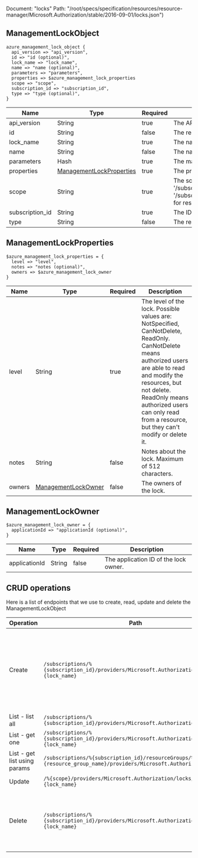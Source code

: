 Document: "locks"
Path: "/root/specs/specification/resources/resource-manager/Microsoft.Authorization/stable/2016-09-01/locks.json")

## ManagementLockObject

```puppet
azure_management_lock_object {
  api_version => "api_version",
  id => "id (optional)",
  lock_name => "lock_name",
  name => "name (optional)",
  parameters => "parameters",
  properties => $azure_management_lock_properties
  scope => "scope",
  subscription_id => "subscription_id",
  type => "type (optional)",
}
```

| Name        | Type           | Required       | Description       |
| ------------- | ------------- | ------------- | ------------- |
|api_version | String | true | The API version to use for the operation. |
|id | String | false | The resource ID of the lock. |
|lock_name | String | true | The name of lock. The lock name can be a maximum of 260 characters. It cannot contain <, > %, &, :, \, ?, /, or any control characters. |
|name | String | false | The name of the lock. |
|parameters | Hash | true | The management lock parameters. |
|properties | [ManagementLockProperties](#managementlockproperties) | true | The properties of the lock. |
|scope | String | true | The scope for the lock. When providing a scope for the assignment, use '/subscriptions/{subscriptionId}' for subscriptions, '/subscriptions/{subscriptionId}/resourcegroups/{resourceGroupName}' for resource groups, and '/subscriptions/{subscriptionId}/resourcegroups/{resourceGroupName}/providers/{resourceProviderNamespace}/{parentResourcePathIfPresent}/{resourceType}/{resourceName}' for resources. |
|subscription_id | String | true | The ID of the target subscription. |
|type | String | false | The resource type of the lock - Microsoft.Authorization/locks. |
        
## ManagementLockProperties

```puppet
$azure_management_lock_properties = {
  level => "level",
  notes => "notes (optional)",
  owners => $azure_management_lock_owner
}
```

| Name        | Type           | Required       | Description       |
| ------------- | ------------- | ------------- | ------------- |
|level | String | true | The level of the lock. Possible values are: NotSpecified, CanNotDelete, ReadOnly. CanNotDelete means authorized users are able to read and modify the resources, but not delete. ReadOnly means authorized users can only read from a resource, but they can't modify or delete it. |
|notes | String | false | Notes about the lock. Maximum of 512 characters. |
|owners | [ManagementLockOwner](#managementlockowner) | false | The owners of the lock. |
        
## ManagementLockOwner

```puppet
$azure_management_lock_owner = {
  applicationId => "applicationId (optional)",
}
```

| Name        | Type           | Required       | Description       |
| ------------- | ------------- | ------------- | ------------- |
|applicationId | String | false | The application ID of the lock owner. |



## CRUD operations

Here is a list of endpoints that we use to create, read, update and delete the ManagementLockObject

| Operation | Path | Verb | Description | OperationID |
| ------------- | ------------- | ------------- | ------------- | ------------- |
|Create|`/subscriptions/%{subscription_id}/providers/Microsoft.Authorization/locks/%{lock_name}`|Put|When you apply a lock at a parent scope, all child resources inherit the same lock. To create management locks, you must have access to Microsoft.Authorization/* or Microsoft.Authorization/locks/* actions. Of the built-in roles, only Owner and User Access Administrator are granted those actions.|ManagementLocks_CreateOrUpdateAtSubscriptionLevel|
|List - list all|`/subscriptions/%{subscription_id}/providers/Microsoft.Authorization/locks`|Get|Gets all the management locks for a subscription.|ManagementLocks_ListAtSubscriptionLevel|
|List - get one|`/subscriptions/%{subscription_id}/providers/Microsoft.Authorization/locks/%{lock_name}`|Get|Gets a management lock at the subscription level.|ManagementLocks_GetAtSubscriptionLevel|
|List - get list using params|`/subscriptions/%{subscription_id}/resourceGroups/%{resource_group_name}/providers/Microsoft.Authorization/locks`|Get|Gets all the management locks for a resource group.|ManagementLocks_ListAtResourceGroupLevel|
|Update|`/%{scope}/providers/Microsoft.Authorization/locks/%{lock_name}`|Put|Create or update a management lock by scope.|ManagementLocks_CreateOrUpdateByScope|
|Delete|`/subscriptions/%{subscription_id}/providers/Microsoft.Authorization/locks/%{lock_name}`|Delete|To delete management locks, you must have access to Microsoft.Authorization/* or Microsoft.Authorization/locks/* actions. Of the built-in roles, only Owner and User Access Administrator are granted those actions.|ManagementLocks_DeleteAtSubscriptionLevel|